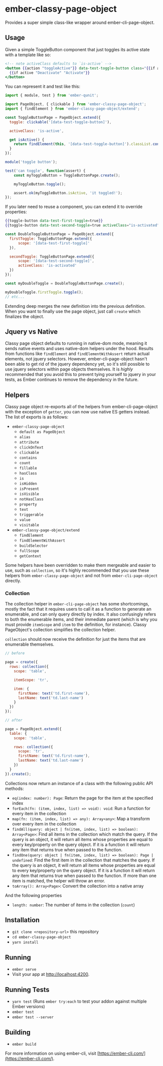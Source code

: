 # ember-classy-page-object

Provides a super simple class-like wrapper around ember-cli-page-object.

## Usage

Given a simple ToggleButton component that just toggles its active state with a
template like so:

```hbs
<!-- note activeClass defaults to `is-active` -->
<button {{action "toggleActive"}} data-test-toggle-button class="{{if active activeClass}}">
  {{if active "Deactivate" "Activate"}}
</button>
```

You can represent it and test like this:

```js
import { module, test } from 'ember-qunit';

import PageObject, { clickable } from 'ember-classy-page-object';
import { findElement } from 'ember-classy-page-object/extend';

const ToggleButtonPage = PageObject.extend({
  toggle: clickable('[data-test-toggle-button]'),

  activeClass: 'is-active',

  get isActive() {
    return findElement(this, '[data-test-toggle-button]').classList.contains(this.activeClass);
  }
});

module('toggle button');

test('can toggle', function(assert) {
	const myToggleButton = ToggleButtonPage.create();

	myToggleButton.toggle();

	assert.ok(myToggleButton.isActive, 'it toggled!');
});
```

If you later need to reuse a component, you can extend it to override properties:

```hbs
{{toggle-button data-test-first-toggle=true}}
{{toggle-button data-test-second-toggle=true activeClass="is-activated"}}
```

```js
const DoubleToggleButtonPage = PageObject.extend({
  firstToggle: ToggleButtonPage.extend({
	  scope: '[data-test-first-toggle]'
  }),

  secondToggle: ToggleButtonPage.extend({
	  scope: '[data-test-second-toggle]',
	  activeClass: 'is-activated'
  })
});

const myDoubleToggle = DoubleToggleButtonPage.create();

myDoubleToggle.firstToggle.toggle();
// etc...
```

Extending deep merges the new definition into the previous definition. When you want to finally
use the page object, just call `create` which finalizes the object.

## Jquery vs Native

Classy page object defaults to running in native-dom mode, meaning it sends native events and
uses native-dom helpers under the hood. Results from functions like `findElement` and
`findElementWithAssert` return actual elements, not jquery selectors. However, ember-cli-page-object
hasn't been able to get rid of the jquery dependency yet, so it's still possible to use jquery
selectors within page objects themselves. It is _highly_ recommended that you avoid this to prevent
tying yourself to jquery in your tests, as Ember continues to remove the dependency in the future.

## Helpers

Classy page object re-exports all of the helpers from ember-cli-page-object with the exception of
`getter`, you can now use native ES getters instead. The list of exports is as follows:

* `ember-classy-page-object`
  * `default as PageObject`
  * `alias`
  * `attribute`
  * `clickOnText`
  * `clickable`
  * `contains`
  * `count`
  * `fillable`
  * `hasClass`
  * `is`
  * `isHidden`
  * `isPresent`
  * `isVisible`
  * `notHasClass`
  * `property`
  * `text`
  * `triggerable`
  * `value`
  * `visitable`
* `ember-classy-page-object/extend`
  * `findElement`
  * `findElementWithAssert`
  * `buildSelector`
  * `fullScope`
  * `getContext`

Some helpers have been overridden to make them mergeable and easier to use, such as `collection`,
so it's highly recommended that you use these helpers from `ember-classy-page-object` and not
from `ember-cli-page-object` directly.

### Collection

The collection helper in `ember-cli-page-object` has some shortcomings, mostly the fact that it
requires users to call it as a function to generate an enumerable, and can only query directly by
index. It also confusingly refers to both the enumerable items, and their immediate parent (which is
why you must provide `itemScope` and `item` to the definition, for instance). Classy PageObject's
collection simplifies the collection helper.

`collection` should now receive the definition for just the items that are enumerable themselves.

```js
// before

page = create({
  rows: collection({
    scope: 'table',

    itemScope: 'tr',

    item: {
      firstName: text('td.first-name'),
      lastName: text('td.last-name')
    }
  })
});

// after

page = PageObject.extend({
  table: {
    scope: 'table',

    rows: collection({
      scope: 'tr',
      firstName: text('td.first-name'),
      lastName: text('td.last-name')
    })
  }
}).create();
```

Collections now return an instance of a class with the following public API methods:

* `eq(index: number): Page`: Return the page for the item at the specified index
* `forEach(fn: (item, index, list) => void): void`: Run a function for every item in the collection
* `map(fn: (item, index, list) => any): Array<any>`: Map a transform over every item in the collection
* `findAll(query: object | fn(item, index, list) => boolean): Array<Page>`: Find all items in the collection
  which match the query. If the query is an object, it will return all items whose properties
  are equal to every key/property on the query object. If it is a function it will return any
  item that returns true when passed to the function.
* `findOne(query: object | fn(item, index, list) => boolean): Page | undefined`: Find the first item in the
  collection that matches the query. If the query is an object, it will return all items whose properties
  are equal to every key/property on the query object. If it is a function it will return any
  item that returns true when passed to the function. If more than one item is matched, the helper will
  throw an error.
* `toArray(): Array<Page>`: Convert the collection into a native array

And the following properties

* `length: number`: The number of items in the collection (`count`)

## Installation

* `git clone <repository-url>` this repository
* `cd ember-classy-page-object`
* `yarn install`

## Running

* `ember serve`
* Visit your app at [http://localhost:4200](http://localhost:4200).

## Running Tests

* `yarn test` (Runs `ember try:each` to test your addon against multiple Ember versions)
* `ember test`
* `ember test --server`

## Building

* `ember build`

For more information on using ember-cli, visit [https://ember-cli.com/](https://ember-cli.com/).
